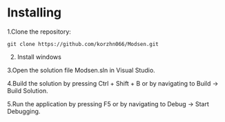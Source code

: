 <h1>Installing</h1>

1.Clone the repository:

`git clone https://github.com/korzhn066/Modsen.git`

2. Install windows

3.Open the solution file Modsen.sln in Visual Studio.

4.Build the solution by pressing Ctrl + Shift + B or by navigating to Build -> Build Solution.

5.Run the application by pressing F5 or by navigating to Debug -> Start Debugging.
